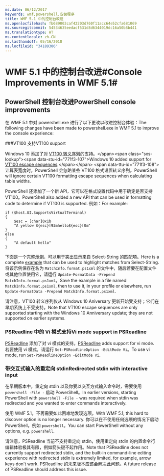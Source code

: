 ```yaml
---
ms.date: 06/12/2017
keywords: wmf,powershell,安装程序
title: WMF 5.1 中的控制台改进
ms.openlocfilehash: fb689002caf42203d760f11acc64e52cfa681069
ms.sourcegitcommit: 54534635eedacf531d8d6344019dc16a50b8b441
ms.translationtype: HT
ms.contentlocale: zh-CN
ms.lasthandoff: 05/16/2018
ms.locfileid: "34189306"
---
```

# <a name="console-improvements-in-wmf-51"></a><span data-ttu-id="771f3-103">WMF 5.1 中的控制台改进#</span><span class="sxs-lookup"><span data-stu-id="771f3-103">Console Improvements in WMF 5.1#</span></span>

## <a name="powershell-console-improvements"></a><span data-ttu-id="771f3-104">PowerShell 控制台改进</span><span class="sxs-lookup"><span data-stu-id="771f3-104">PowerShell console improvements</span></span>

<span data-ttu-id="771f3-105">在 WMF 5.1 中对 powershell.exe 进行了以下更改以改进控制台体验：</span><span class="sxs-lookup"><span data-stu-id="771f3-105">The following changes have been made to powershell.exe in WMF 5.1 to improve the console experience:</span></span>

###<a name="vt100-support"></a><span data-ttu-id="771f3-106">VT100 支持</span><span class="sxs-lookup"><span data-stu-id="771f3-106">VT100 support</span></span>

<span data-ttu-id="771f3-107">Windows 10 添加了对 [VT100 转义序列](https://msdn.microsoft.com/en-us/library/windows/desktop/mt638032(v=vs.85).aspx)的支持。</span><span class="sxs-lookup"><span data-stu-id="771f3-107">Windows 10 added support for [VT100 escape sequences](https://msdn.microsoft.com/en-us/library/windows/desktop/mt638032(v=vs.85).aspx).</span></span>
<span data-ttu-id="771f3-108">计算表宽度时，PowerShell 会忽略某些 VT100 格式设置转义序列。</span><span class="sxs-lookup"><span data-stu-id="771f3-108">PowerShell will ignore certain VT100 formatting escape sequences when calculating table widths.</span></span>

<span data-ttu-id="771f3-109">PowerShell 还添加了一个新 API，它可以在格式设置代码中用于确定是否支持 VT100。</span><span class="sxs-lookup"><span data-stu-id="771f3-109">PowerShell also added a new API that can be used in formatting code to determine if VT100 is supported.</span></span>
<span data-ttu-id="771f3-110">例如：</span><span class="sxs-lookup"><span data-stu-id="771f3-110">For example:</span></span>

```
if ($host.UI.SupportsVirtualTerminal)
{
    $esc = [char]0x1b
    "A yellow ${esc}[93mhello${esc}[0m"
}
else
{
    "A default hello"
}
```
<span data-ttu-id="771f3-111">下面是一个完整[示例](https://gist.github.com/lzybkr/dcb973dccd54900b67783c48083c28f7)，可以用于突出显示来自 Select-String 的匹配项。</span><span class="sxs-lookup"><span data-stu-id="771f3-111">Here is a complete [example](https://gist.github.com/lzybkr/dcb973dccd54900b67783c48083c28f7) that can be used to highlight matches from Select-String.</span></span>
<span data-ttu-id="771f3-112">将该示例保存在名为 `MatchInfo.format.ps1xml` 的文件中，随后若要在配置文件或其他位置使用它，请运行 `Update-FormatData -Prepend MatchInfo.format.ps1xml`。</span><span class="sxs-lookup"><span data-stu-id="771f3-112">Save the example in a file named `MatchInfo.format.ps1xml`, then to use it, in your profile or elsewhere, run `Update-FormatData -Prepend MatchInfo.format.ps1xml`.</span></span>

<span data-ttu-id="771f3-113">请注意，VT100 转义序列仅从 Windows 10 Aniversary 更新开始受支持；它们在早期系统上不受支持。</span><span class="sxs-lookup"><span data-stu-id="771f3-113">Note that VT100 escape sequences are only supported starting with the Windows 10 Anniversary update; they are not supported on earlier systems.</span></span>

### <a name="vi-mode-support-in-psreadline"></a><span data-ttu-id="771f3-114">PSReadline 中的 Vi 模式支持</span><span class="sxs-lookup"><span data-stu-id="771f3-114">Vi mode support in PSReadline</span></span>

<span data-ttu-id="771f3-115">[PSReadline](https://github.com/lzybkr/PSReadLine) 添加了对 vi 模式的支持。</span><span class="sxs-lookup"><span data-stu-id="771f3-115">[PSReadline](https://github.com/lzybkr/PSReadLine) adds support for vi mode.</span></span> <span data-ttu-id="771f3-116">若要使用 vi 模式，请运行 `Set-PSReadlineOption -EditMode Vi`。</span><span class="sxs-lookup"><span data-stu-id="771f3-116">To use vi mode, run `Set-PSReadlineOption -EditMode Vi`.</span></span>

### <a name="redirected-stdin-with-interactive-input"></a><span data-ttu-id="771f3-117">带交互式输入的重定向 stdin</span><span class="sxs-lookup"><span data-stu-id="771f3-117">Redirected stdin with interactive input</span></span>

<span data-ttu-id="771f3-118">在早期版本中，重定向 stdin 以及你要以交互方式输入命令时，需要使用 `powershell -File -` 启动 PowerShell。</span><span class="sxs-lookup"><span data-stu-id="771f3-118">In earlier versions, starting PowerShell with `powershell -File -` was required when stdin was redirected and you wanted to enter commands interactively.</span></span>

<span data-ttu-id="771f3-119">使用 WMF 5.1，不再需要如此困难地发现选项。</span><span class="sxs-lookup"><span data-stu-id="771f3-119">With WMF 5.1, this hard to discover option is no longer necessary.</span></span>
<span data-ttu-id="771f3-120">你可以在不使用任何选项的情况下启动 PowerShell，例如 `powershell`。</span><span class="sxs-lookup"><span data-stu-id="771f3-120">You can start PowerShell without any options, e.g. `powershell`.</span></span>

<span data-ttu-id="771f3-121">请注意，PSReadline 当前不支持重定向 stdin，使用重定向 stdin 的内置命令行编辑体验极其有限，例如箭头键不起作用。</span><span class="sxs-lookup"><span data-stu-id="771f3-121">Note that PSReadline does not currently support redirected stdin, and the built-in command-line editing experience with redirected stdin is extremely limited, for example, arrow keys don't work.</span></span>
<span data-ttu-id="771f3-122">PSReadline 的未来版本应该会解决此问题。</span><span class="sxs-lookup"><span data-stu-id="771f3-122">A future release of PSReadline should address this issue.</span></span>

